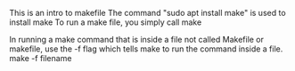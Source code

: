 This is an intro to makefile
The command "sudo apt install make" is used to install make
To run a make file, you simply call make


In running a make command that is inside a file not called Makefile or makefile, use the -f flag which tells make to run the command inside a file.
make -f filename

